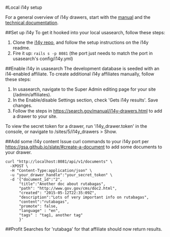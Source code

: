#Local i14y setup

For a general overview of i14y drawers, start with the
[manual](https://search.gov/manual/i14y-drawers.html) and the
[technical documentation](https://gsa.github.io/slate).

##Set up i14y
To get it hooked into your local usasearch, follow these steps:

1. Clone the [i14y repo](https://github.com/GSA/i14y), and follow the
   setup instructions on the i14y readme.
1. Fire it up: `rails s -p 8081` (the port just needs to match the port in
   usasearch's config/i14y.yml)

##Enable i14y in usasearch
The development database is seeded with an i14-enabled affiliate. To
create additional i14y affiliates manually, follow these steps:
1. In usasearch, navigate to the Super Admin editing page for your site (/admin/affiliates).
1. In the Enable/disable Settings section, check 'Gets i14y results'.
   Save changes.
1. Follow the steps in https://search.gov/manual/i14y-drawers.html to add a drawer to your site.

To view the secret token for a drawer, run 'i14y_drawer.token' in the
console, or navigate to /sites/5/i14y_drawers > Show.

##Add some i14y content
Issue curl commands to your i14y port per https://gsa.github.io/slate/#create-a-document to
add some documents to your drawer.
```
curl "http://localhost:8081/api/v1/documents" \
  -XPOST \
  -H "Content-Type:application/json" \
  -u "your_drawer_handle":"your_secret_token" \
  -d '{"document_id":"2",
      "title":"Another doc about rutabagas",
      "path": "http://www.gov.gov/cms/doc2.html",
      "created": "2015-05-12T22:35:09Z",
      "description":"Lots of very important info on rutabagas",
      "content":"rutabagas",
      "promote": false,
      "language" : "en",
      "tags" : "tag1, another tag"
      }'
```

##Profit
Searches for 'rutabaga' for that affiliate should now return results.
